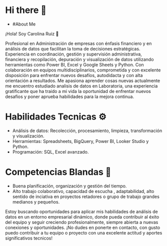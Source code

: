 # Hi there 👋
-  #About Me

¡Hola! Soy Carolina Ruiz 🤗

Profesional en Administración de empresas con énfasis financiero y en análisis de datos que facilitan la toma de decisiones estratégicas. Experiencia en coordinación, gestión y supervisión administrativa, financiera y recopilación, depuración y visualización de datos utilizando herramientas como Power BI, Excel y Google Sheets y Python. Con colaboración en equipos multidisciplinarios, comprometida y con excelente disposición para enfrentar nuevos desafíos, autodidacta y con alta orientación a
resultados.
Me apasiona aprender cosas nuevas actualmente me encuentro estudiado analisis de datos en Laboratoria, una experiencia gratificante que ha traido a mi vida la oportunidad de enfrentar nuevos desafios y poner aprueba habilidades para la mejora continua.

# Habilidades Tecnicas ⚙
- Análisis de datos: Recolección, procesamiento, limpieza, transformación y visualización.
- Herramientas: Spreadsheets, BigQuery, Power BI, Looker Studio y Python.
- Programación: SQL, Excel avanzado.

# Competencias Blandas 🧠
- Buena planificación, organización  y gestión del tiempo.
- Alto trabajo colaborativo, capacidad de escucha , adaptabilidad, alto sentido de inciativa en proyectos retadores o grupo de trabajo grandes medianos y pequeños.
  
Estoy buscando oportunidades para aplicar mis habilidades de análisis de datos en un entorno empresarial dinámico, donde pueda contribuir al éxito del equipo y seguir creciendo profesionalmente, siempre abierta a nuevas conexiones y oportunidades. ¡No dudes en ponerte en contacto, con gusto puedo contribuir a tu equipo o proyecto con una excelente actitud y aportes significativos tecnicos!
